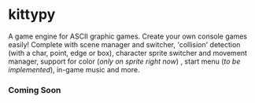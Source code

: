 # kittypy
A game engine for ASCII graphic games. Create your own console games easily!
Complete with scene manager and switcher, 'collision' detection (with a char, point, edge or box), character sprite switcher and movement manager, support for color (*only on sprite right now*) , start menu (*to be implemented*), in-game music and more.
### Coming Soon
